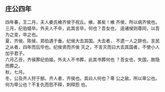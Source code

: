 ## 庄公四年

四年春，王二月，夫人姜氏飨齐侯于祝丘。飨，甚矣！飨
齐侯，所以病齐侯也。  
三月，纪伯姬卒。外夫人不卒，此其言卒，何也？吾女也，
适诸侯则尊同，以吾为之变，卒之也。  
夏，齐侯、陈侯、郑伯遇于垂。纪侯大去其国。大去者，
不遗一人之辞也。言民之从者，四年而后毕也。纪侯贤而齐侯
灭之，不言灭而曰大去其国者，不使小人加乎君子。  
六月乙丑，齐侯葬纪伯姬。外夫人不书葬，此其书葬何也
？吾女也，失国，故隐而葬之。  
秋，七月。  
冬，公及齐人狩于郜。齐人者，齐侯也。其曰人何也？卑
公之敌，所以卑公也。何为卑公也？不复仇而怨不释，刺释怨
也。  

